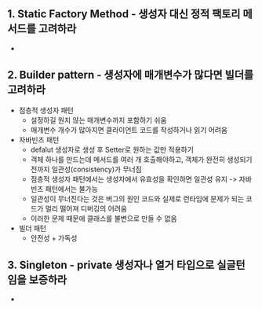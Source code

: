 ## 1. Static Factory Method - 생성자 대신 정적 팩토리 메서드를 고려하라
-  

## 2. Builder pattern - 생성자에 매개변수가 많다면 빌더를 고려하라
- 점층적 생성자 패턴
  - 설정하길 원치 않는 매개변수까지 포함하기 쉬움
  - 매개변수 개수가 많아지면 클라이언트 코드를 작성하거나 읽기 어려움
- 자바빈즈 패턴
  - defalut 생성자로 생성 후 Setter로 원하는 값만 적용하기
  - 객체 하나를 만드는데 메서드를 여러 개 호출해야하고, 객체가 완전히 생성되기 전까지 일관성(consistency)가 무너짐
  - 점층적 생성자 패턴에서는 생성자에서 유효성을 확인하면 일관성 유지 -> 자바빈즈 패턴에서는 불가능
  - 일관성이 무너진다는 것은 버그의 원인 코드와 실제로 런타임에 문제가 되는 코드가 멀리 떨어져 디버깅의 어려움
  - 이러한 문제 때문에 클래스를 불변으로 만들 수 없음
- 빌더 패턴
  - 안전성 + 가독성
  
## 3. Singleton - private 생성자나 열거 타입으로 실글턴임을 보증하라
- 